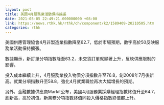 ```yaml
---
layout: post
title: 美國4月服務業活動保持擴張
date: 2021-05-05 22:49:21.000000000 +08:00
link: https://news.rthk.hk/rthk/ch/component/k2/1589409-20210505.htm
categories: rthk
---
```


美國供應管理協會4月非製造業指數降至62.7，低於市場預期，數字高於50反映服務業活動保持擴張。

數據顯示，新訂單分項指數降至63.2，未交貨訂單就顯著上升，反映供應限制的影響。

投入成本繼續上升，4月服務業投入物價分項指數升至76.8，創2008年7月後新高。就業分項指數升至58.8，強化4月就業職位再次大幅增長的預期。

另外，金融數據供應商Markit公布，美國4月服務業採購經理指數終值升至64.7，創新高，高於初值。新業務分項指數終值同投入價格指數終值都上升。
